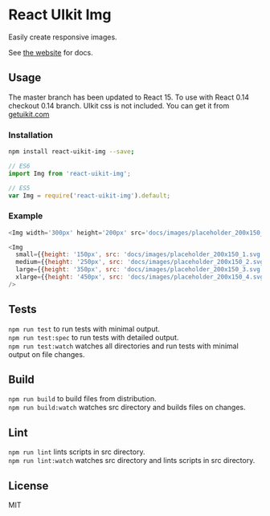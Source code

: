# React UIkit Img

Easily create responsive images.

See [the website](http://otissv.github.io/react-uikit-components) for docs.

## Usage

The master branch has been updated to React 15. To use with React 0.14 checkout 0.14 branch.
UIkit css is not included. You can get it from [getuikit.com](http://getuikit.com/)

### Installation

```bash
npm install react-uikit-img --save;
```
```js
// ES6  
import Img from 'react-uikit-img';

// ES5  
var Img = require('react-uikit-img').default;
```

### Example

```js
<Img width='300px' height='200px' src='docs/images/placeholder_200x150_2.svg' />

<Img
  small={{height: '150px', src: 'docs/images/placeholder_200x150_1.svg'} }
  medium={{height: '250px', src: 'docs/images/placeholder_200x150_2.svg'} }
  large={{height: '350px', src: 'docs/images/placeholder_200x150_3.svg'} }
  xlarge={{height: '450px', src: 'docs/images/placeholder_200x150_4.svg'} }
/>
```

## Tests

`npm run test` to run tests with minimal output.  
`npm run test:spec` to run tests with detailed output.  
`npm run test:watch` watches all directories and run tests with minimal output on file changes.

## Build
`npm run build` to build files from distribution.  
`npm run build:watch` watches src directory and builds files on changes.

## Lint
`npm run lint` lints scripts in src directory.  
`npm run lint:watch` watches src directory and lints scripts in src directory.

## License
MIT
